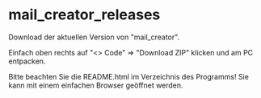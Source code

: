 # mail_creator_releases

Download der aktuellen Version von "mail_creator".

Einfach oben rechts auf "<> Code" => "Download ZIP" klicken und am PC entpacken.

Bitte beachten Sie die README.html im Verzeichnis des Programms! Sie kann mit einem einfachen Browser geöffnet werden.